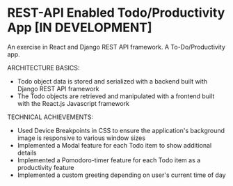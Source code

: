 # REST-API Enabled Todo/Productivity App [IN DEVELOPMENT]

An exercise in React and Django REST API framework. 
A To-Do/Productivity app. 

ARCHITECTURE BASICS:
- Todo object data is stored and serialized with a backend built with Django REST API framework
- The Todo objects are retrieved and manipulated with a frontend built with the React.js Javascript framework

TECHNICAL ACHIEVEMENTS:
- Used Device Breakpoints in CSS to ensure the application's background image is responsive to various window sizes
- Implemented a Modal feature for each Todo item to show additional details
- Implemented a Pomodoro-timer feature for each Todo item as a productivity feature
- Implemented a custom greeting depending on user's current time of day
